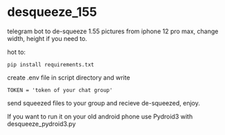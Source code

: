 # desqueeze_155
telegram bot to de-squeeze 1.55 pictures from iphone 12 pro max,
change width, height if you need to.

hot to:
```
pip install requirements.txt
```

create .env file in script directory and write
```
TOKEN = 'token of your chat group'
````
send squeezed files to your group and recieve de-squeezed, enjoy.


If you want to run it on your old android phone use Pydroid3 with desqueeze_pydroid3.py